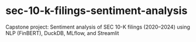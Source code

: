 # sec-10-k-filings-sentiment-analysis
Capstone project: Sentiment analysis of SEC 10-K filings (2020–2024) using NLP (FinBERT), DuckDB, MLflow, and Streamlit
